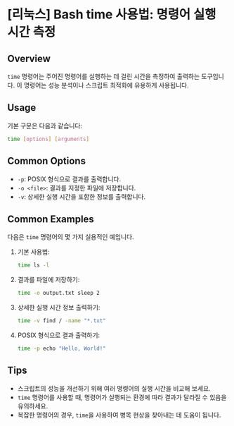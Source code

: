 # [리눅스] Bash time 사용법: 명령어 실행 시간 측정

## Overview
`time` 명령어는 주어진 명령어를 실행하는 데 걸린 시간을 측정하여 출력하는 도구입니다. 이 명령어는 성능 분석이나 스크립트 최적화에 유용하게 사용됩니다.

## Usage
기본 구문은 다음과 같습니다:

```bash
time [options] [arguments]
```

## Common Options
- `-p`: POSIX 형식으로 결과를 출력합니다.
- `-o <file>`: 결과를 지정한 파일에 저장합니다.
- `-v`: 상세한 실행 시간을 포함한 정보를 출력합니다.

## Common Examples
다음은 `time` 명령어의 몇 가지 실용적인 예입니다.

1. 기본 사용법:
   ```bash
   time ls -l
   ```

2. 결과를 파일에 저장하기:
   ```bash
   time -o output.txt sleep 2
   ```

3. 상세한 실행 시간 정보 출력하기:
   ```bash
   time -v find / -name "*.txt"
   ```

4. POSIX 형식으로 결과 출력하기:
   ```bash
   time -p echo "Hello, World!"
   ```

## Tips
- 스크립트의 성능을 개선하기 위해 여러 명령어의 실행 시간을 비교해 보세요.
- `time` 명령어를 사용할 때, 명령어가 실행되는 환경에 따라 결과가 달라질 수 있음을 유의하세요.
- 복잡한 명령어의 경우, `time`을 사용하여 병목 현상을 찾아내는 데 도움이 됩니다.